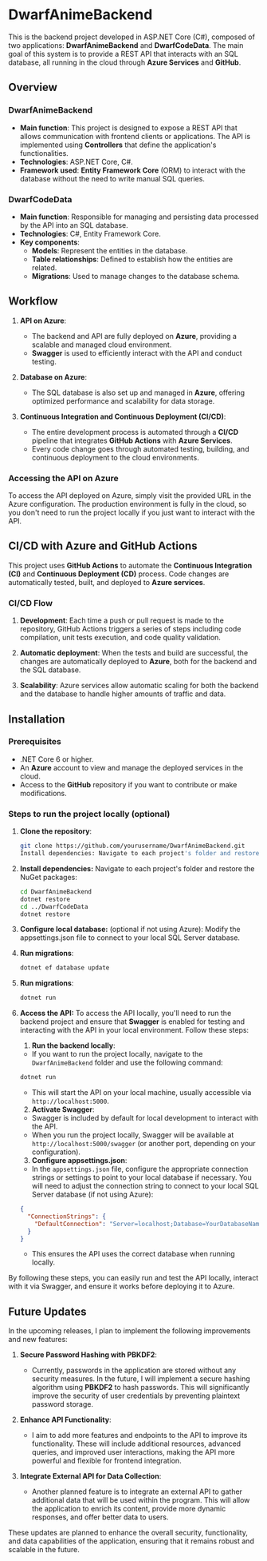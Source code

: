 # DwarfAnimeBackend

This is the backend project developed in ASP.NET Core (C#), composed of two applications: **DwarfAnimeBackend** and **DwarfCodeData**. The main goal of this system is to provide a REST API that interacts with an SQL database, all running in the cloud through **Azure Services** and **GitHub**.

## Overview

### **DwarfAnimeBackend**

- **Main function**: This project is designed to expose a REST API that allows communication with frontend clients or applications. The API is implemented using **Controllers** that define the application's functionalities.
- **Technologies**: ASP.NET Core, C#.
- **Framework used**: **Entity Framework Core** (ORM) to interact with the database without the need to write manual SQL queries.

### **DwarfCodeData**

- **Main function**: Responsible for managing and persisting data processed by the API into an SQL database.
- **Technologies**: C#, Entity Framework Core.
- **Key components**:
  - **Models**: Represent the entities in the database.
  - **Table relationships**: Defined to establish how the entities are related.
  - **Migrations**: Used to manage changes to the database schema.

## Workflow

1. **API on Azure**:
   - The backend and API are fully deployed on **Azure**, providing a scalable and managed cloud environment.
   - **Swagger** is used to efficiently interact with the API and conduct testing.

2. **Database on Azure**:
   - The SQL database is also set up and managed in **Azure**, offering optimized performance and scalability for data storage.

3. **Continuous Integration and Continuous Deployment (CI/CD)**:
   - The entire development process is automated through a **CI/CD** pipeline that integrates **GitHub Actions** with **Azure Services**.
   - Every code change goes through automated testing, building, and continuous deployment to the cloud environments.

### Accessing the API on Azure

To access the API deployed on Azure, simply visit the provided URL in the Azure configuration. The production environment is fully in the cloud, so you don't need to run the project locally if you just want to interact with the API.

## CI/CD with Azure and GitHub Actions

This project uses **GitHub Actions** to automate the **Continuous Integration (CI)** and **Continuous Deployment (CD)** process. Code changes are automatically tested, built, and deployed to **Azure services**.

### CI/CD Flow

1. **Development**: Each time a push or pull request is made to the repository, GitHub Actions triggers a series of steps including code compilation, unit tests execution, and code quality validation.

2. **Automatic deployment**: When the tests and build are successful, the changes are automatically deployed to **Azure**, both for the backend and the SQL database.

3. **Scalability**: Azure services allow automatic scaling for both the backend and the database to handle higher amounts of traffic and data.

## Installation

### Prerequisites

- .NET Core 6 or higher.
- An **Azure** account to view and manage the deployed services in the cloud.
- Access to the **GitHub** repository if you want to contribute or make modifications.

### Steps to run the project locally (optional)

1. **Clone the repository**:
   ```bash
   git clone https://github.com/yourusername/DwarfAnimeBackend.git
   Install dependencies: Navigate to each project's folder and restore the NuGet packages:

2. **Install dependencies:** Navigate to each project's folder and restore the NuGet packages:
    ```bash
    cd DwarfAnimeBackend
    dotnet restore
    cd ../DwarfCodeData
    dotnet restore

3. **Configure local database:**
  (optional if not using Azure): Modify the appsettings.json file to connect to your local SQL Server database.

4. **Run migrations**:
     ```bash
    dotnet ef database update
     
5. **Run migrations**:
    ```bash
    dotnet run

6. **Access the API:**
    To access the API locally, you'll need to run the backend project and ensure that **Swagger** is enabled for testing and interacting with the API in your local environment. Follow these steps:

    1. **Run the backend locally**: 
     - If you want to run the project locally, navigate to the `DwarfAnimeBackend` folder and use the following command:
     ```bash
     dotnet run
     ```
     - This will start the API on your local machine, usually accessible via `http://localhost:5000`.

    2. **Activate Swagger**:
     - Swagger is included by default for local development to interact with the API. 
     - When you run the project locally, Swagger will be available at `http://localhost:5000/swagger` (or another port, depending on your configuration).

    3. **Configure appsettings.json**:
     - In the `appsettings.json` file, configure the appropriate connection strings or settings to point to your local database if necessary. You will need to adjust the connection string to connect to your local SQL Server database (if not using Azure):
     ```json
     {
       "ConnectionStrings": {
         "DefaultConnection": "Server=localhost;Database=YourDatabaseName;Trusted_Connection=True;MultipleActiveResultSets=true"
       }
     }
     ```
     - This ensures the API uses the correct database when running locally.

By following these steps, you can easily run and test the API locally, interact with it via Swagger, and ensure it works before deploying it to Azure.

  
## Future Updates

In the upcoming releases, I plan to implement the following improvements and new features:

1. **Secure Password Hashing with PBKDF2**:
   - Currently, passwords in the application are stored without any security measures. In the future, I will implement a secure hashing algorithm using **PBKDF2** to hash passwords. This will significantly improve the security of user credentials by preventing plaintext password storage.

2. **Enhance API Functionality**:
   - I aim to add more features and endpoints to the API to improve its functionality. These will include additional resources, advanced queries, and improved user interactions, making the API more powerful and flexible for frontend integration.

3. **Integrate External API for Data Collection**:
   - Another planned feature is to integrate an external API to gather additional data that will be used within the program. This will allow the application to enrich its content, provide more dynamic responses, and offer better data to users.

These updates are planned to enhance the overall security, functionality, and data capabilities of the application, ensuring that it remains robust and scalable in the future.

 






